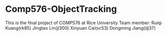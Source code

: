 # Comp576-ObjectTracking
This is the final project of COMP576 at Rice University
Team member:
Ruiqi Kuang(rk85)
Jingtao Lin(jl300)
Xinyuan Cai(xc53)
Dongming Jiang(dj37)

